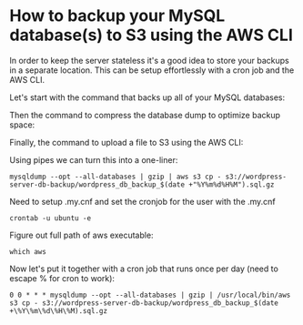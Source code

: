 <!--//

title: How to backup your MySQL database(s) to S3 using the AWS CLI
date: 2016-11-22
image: mysql-s3-hero.png
live: true

//-->

# How to backup your MySQL database(s) to S3 using the AWS CLI

<!-- snippet -->In order to keep the server stateless it's a good idea to store your backups in a separate location. This can be setup effortlessly with a cron job and the AWS CLI.

Let's start with the command that backs up all of your MySQL databases:

Then the command to compress the database dump to optimize backup space:

Finally, the command to upload a file to S3 using the AWS CLI:

Using pipes we can turn this into a one-liner:

```
mysqldump --opt --all-databases | gzip | aws s3 cp - s3://wordpress-server-db-backup/wordpress_db_backup_$(date +"%Y%m%d%H%M").sql.gz
```

Need to setup .my.cnf and set the cronjob for the user with the .my.cnf

```
crontab -u ubuntu -e
```

Figure out full path of aws executable:

```
which aws
```

Now let's put it together with a cron job that runs once per day (need to escape % for cron to work):

```
0 0 * * * mysqldump --opt --all-databases | gzip | /usr/local/bin/aws s3 cp - s3://wordpress-server-db-backup/wordpress_db_backup_$(date +\%Y\%m\%d\%H\%M).sql.gz
```
